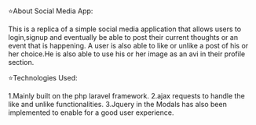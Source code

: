 :star:About Social Media App:

 This is a replica of a simple social media application that allows users to login,signup and eventually be able to post their current thoughts or an event that is happening.
 A user is also able to like or unlike a post of his or her choice.He is also able to use his or her image as an avi in their profile section.
 
 :star:Technologies Used:
 
 1.Mainly built on the php laravel framework.
 2.ajax requests to handle the like and unlike functionalities. 
 3.Jquery in the Modals has also been implemented to enable for a good user experience.
